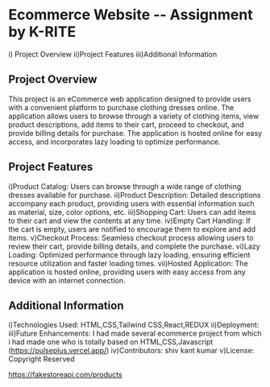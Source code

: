 # Ecommerce Website -- Assignment by K-RITE
i) Project Overview
ii)Project Features
iii)Additional Information

## Project Overview
This project is an eCommerce web application designed to provide users with a convenient platform to purchase clothing dresses online. The application allows users to browse through a variety of clothing items, view product descriptions, add items to their cart, proceed to checkout, and provide billing details for purchase. The application is hosted online for easy access, and incorporates lazy loading to optimize performance.

## Project Features
i)Product Catalog: Users can browse through a wide range of clothing dresses available for purchase.
ii)Product Description: Detailed descriptions accompany each product, providing users with essential information such as material, size, color options, etc.
iii)Shopping Cart: Users can add items to their cart and view the contents at any time.
iv)Empty Cart Handling: If the cart is empty, users are notified to encourage them to explore and add items.
v)Checkout Process: Seamless checkout process allowing users to review their cart, provide billing details, and complete the purchase.
vi)Lazy Loading: Optimized performance through lazy loading, ensuring efficient resource utilization and faster loading times.
vii)Hosted Application: The application is hosted online, providing users with easy access from any device with an internet connection.
## Additional Information
i)Technologies Used: HTML,CSS,Tailwind CSS,React,REDUX
ii)Deployment: 
iii)Future Enhancements: I had made several ecommerce project from which i had made one who is totally based on HTML,CSS,Javascript (https://pulseplus.vercel.app/)
iv)Contributors: shiv kant kumar
v)License: Copyright Reserved





https://fakestoreapi.com/products